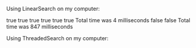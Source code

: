 Using LinearSearch on my computer:

true
true
true
true
true
true
Total time was 4 milliseconds
false
false
Total time was 847 milliseconds

Using ThreadedSearch on my computer:
